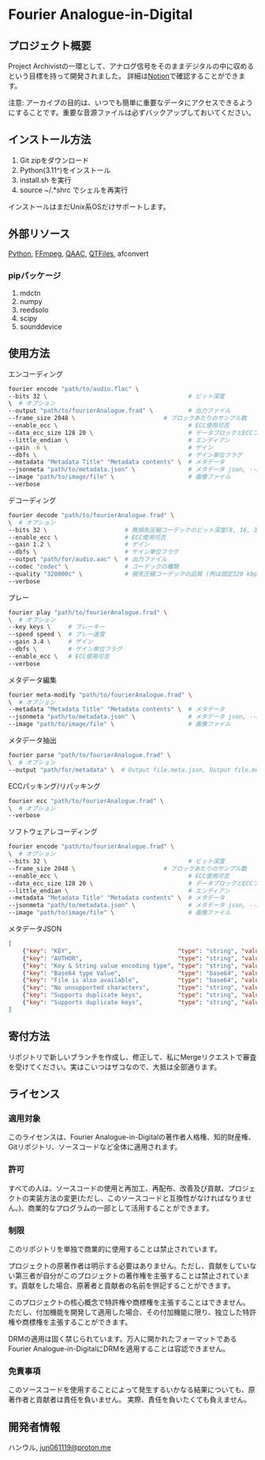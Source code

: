 # Fourier Analogue-in-Digital

## プロジェクト概要

Project Archivistの一環として、アナログ信号をそのままデジタルの中に収めるという目標を持って開発されました。 詳細は[Notion](https://mikhael-openworkspace.notion.site/Project-Archivist-e512fa7a21474ef6bdbd615a424293cf)で確認することができます。

注意: アーカイブの目的は、いつでも簡単に重要なデータにアクセスできるようにすることです。重要な音源ファイルは必ずバックアップしておいてください。

## インストール方法

1. Git zipをダウンロード
2. Python(3.11^)をインストール
3. install.sh を実行
4. source ~/.*shrc でシェルを再実行

インストールはまだUnix系OSだけサポートします。

## 外部リソース

[Python](https://github.com/python/cpython), [FFmpeg](https://github.com/FFmpeg/FFmpeg), [QAAC](https://github.com/nu774/qaac), [QTFiles](https://github.com/AnimMouse/QTFiles), afconvert

### pipパッケージ

1. mdctn
2. numpy
3. reedsolo
4. scipy
5. sounddevice

## 使用方法

エンコーディング

```bash
fourier encode "path/to/audio.flac" \
--bits 32 \                                        # ビット深度
\  # オプション
--output "path/to/fourierAnalogue.frad" \          # 出力ファイル
--frame_size 2048 \                         # ブロックあたりのサンプル数
--enable_ecc \                                     # ECC使用可否
--data_ecc_size 128 20 \                           # データブロックとECCブロックのサイズ
--little_endian \                                  # エンディアン
--gain -6 \                                        # ゲイン
--dbfs \                                           # ゲイン単位フラグ
--metadata "Metadata Title" "Metadata contents" \  # メタデータ
--jsonmeta "path/to/metadata.json" \               # メタデータ json, --metadata より優先されます。
--image "path/to/image/file" \                     # 画像ファイル
--verbose
```

デコーディング

``` bash
fourier decode "path/to/fourierAnalogue.frad" \
\  # オプション
--bits 32 \                      # 無損失圧縮コーデックのビット深度(8, 16, 32をサポートします)
--enable_ecc \                   # ECC使用可否
--gain 1.2 \                     # ゲイン
--dbfs \                         # ゲイン単位フラグ
--output "path/for/audio.aac" \  # 出力ファイル
--codec "codec" \                # コーデックの種類
--quality "320000c" \            # 損失圧縮コーデックの品質 (例は固定320 kbps)
--verbose
```

プレー

``` bash
fourier play "path/to/fourierAnalogue.frad" \
\  # オプション
--key keys \     # プレーキー
--speed speed \  # プレー速度
--gain 3.4 \     # ゲイン
--dbfs \         # ゲイン単位フラグ
--enable_ecc \   # ECC使用可否
--verbose
```

メタデータ編集

``` bash
fourier meta-modify "path/to/fourierAnalogue.frad" \
\  # オプション
--metadata "Metadata Title" "Metadata contents" \  # メタデータ
--jsonmeta "path/to/metadata.json" \               # メタデータ json, --metadata より優先されます。
--image "path/to/image/file" \                     # 画像ファイル
```

メタデータ抽出

``` bash
fourier parse "path/to/fourierAnalogue.frad" \
\  # オプション
--output "path/for/metadata" \  # Output file.meta.json, Output file.meta.image
```

ECCパッキング/リパッキング

```bash
fourier ecc "path/to/fourierAnalogue.frad" \
\  # オプション
--verbose
```

ソフトウェアレコーディング

```bash
fourier encode "path/to/fourierAnalogue.frad" \
\  # オプション
--bits 32 \                                        # ビット深度
--frame_size 2048 \                         # ブロックあたりのサンプル数
--enable_ecc \                                     # ECC使用可否
--data_ecc_size 128 20 \                           # データブロックとECCブロックのサイズ
--little_endian \                                  # エンディアン
--metadata "Metadata Title" "Metadata contents" \  # メタデータ
--jsonmeta "path/to/metadata.json" \               # メタデータ json, --metadata より優先されます。
--image "path/to/image/file" \                     # 画像ファイル
```

メタデータJSON

```json
[
    {"key": "KEY",                              "type": "string", "value": "VALUE"},
    {"key": "AUTHOR",                           "type": "string", "value": "H4n_uL"},
    {"key": "Key & String value encoding type", "type": "string", "value": "UTF-8"},
    {"key": "Base64 type Value",                "type": "base64", "value": "QmFzZTY0IEV4YW1wbGU="},
    {"key": "File is also available",           "type": "base64", "value": "U3VwcG9ydHMgdXAgdG8gMjU2IFRpQg=="},
    {"key": "No unsupported characters",        "type": "string", "value": "All utf-8/base64 metadata is allowed!"},
    {"key": "Supports duplicate keys",          "type": "string", "value": "See what happens!"},
    {"key": "Supports duplicate keys",          "type": "string", "value": "Voilà!"}
]
```

## 寄付方法

リポジトリで新しいブランチを作成し、修正して、私にMergeリクエストで審査を受けてください。実はこいつはザコなので、大抵は全部通ります。

## ライセンス

### 適用対象

このライセンスは、Fourier Analogue-in-Digitalの著作者人格権、知的財産権、Gitリポジトリ、ソースコードなど全体に適用されます。

### 許可

すべての人は、ソースコードの使用と再加工、再配布、改善及び貢献、プロジェクトの実装方法の変更(ただし、このソースコードと互換性がなければなりません。)、商業的なプログラムの一部として活用することができます。

### 制限

このリポジトリを単独で商業的に使用することは禁止されています。

プロジェクトの原著作者は明示する必要はありません。ただし、貢献をしていない第三者が自分がこのプロジェクトの著作権を主張することは禁止されています。貢献をした場合、原著者と貢献者の名前を併記することができます。

このプロジェクトの核心概念で特許権や商標権を主張することはできません。 ただし、付加機能を開発して適用した場合、その付加機能に限り、独立した特許権や商標権を主張することができます。

DRMの適用は固く禁じられています。万人に開かれたフォーマットであるFourier Analogue-in-DigitalにDRMを適用することは容認できません。

### 免責事項

このソースコードを使用することによって発生するいかなる結果についても、原著作者と貢献者は責任を負いません。 実際、責任を負いたくても負えません。

## 開発者情報

ハンウル, <jun061119@proton.me>
